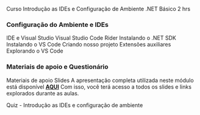 Curso Introdução as IDEs e Configuração de Ambiente .NET
Básico
2 hrs

### Configuração do Ambiente e IDEs
IDE e Visual Studio
Visual Studio Code
Rider
Instalando o .NET SDK
Instalando o VS Code
Criando nosso projeto
Extensões auxiliares
Explorando o VS Code

### Materiais de apoio e Questionário
Materiais de apoio
Slides
A apresentação completa utilizada neste módulo está disponível **[AQUI](https://hermes.dio.me/files/assets/266ecf5b-fd52-4cc6-8fa0-49aa72293f39.pptx)**
Com isso, você terá acesso a todos os slides e links explorados durante as aulas.

Quiz - Introdução as IDEs e configuração de ambiente


